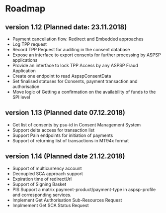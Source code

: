 # Roadmap

## version 1.12 (Planned date: 23.11.2018)
- Payment cancellation flow.  Redirect and Embedded approaches
- Log TPP request
- Record TPP Request for auditing in the consent database 
- Expose an interface to export consents for further processing by ASPSP applications
- Provide an interface to lock TPP Access by any ASPSP Fraud Application
- Create one endpoint to read AspspConsentData
- Set finalised statuses for Consents, payment transaction and authorisation
- Move logic of Getting a confirmation on the availability of funds to the SPI level

## version 1.13 (Planned date 07.12.2018)
- Get list of consents by psu-id in Consent Management System
- Support delta access for transaction list
- Support Pain endpoints for initiation of payments
- Support of returning list of transactions in MT94x format

## version 1.14 (Planned date 21.12.2018)
- Support of multicurrency account
- Decoupled SCA approach support
- Expiration time of redirectUrl
- Support of Signing Basket
- PIS Support a matrix payment-product/payment-type in aspsp-profile and corresponding services.
- Implement Get Authorisation Sub-Resources Request
- Implmement Get SCA Status Request

